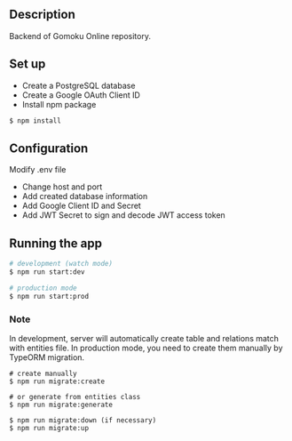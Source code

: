 ## Description

Backend of Gomoku Online repository.

## Set up

- Create a PostgreSQL database
- Create a Google OAuth Client ID
- Install npm package
```bash
$ npm install
```

## Configuration

Modify .env file
- Change host and port
- Add created database information
- Add Google Client ID and Secret
- Add JWT Secret to sign and decode JWT access token

## Running the app

```bash
# development (watch mode)
$ npm run start:dev

# production mode
$ npm run start:prod
```

### Note
In development, server will automatically create table and relations match with entities file. 
In production mode, you need to create them manually by TypeORM migration.
``` 
# create manually
$ npm run migrate:create

# or generate from entities class
$ npm run migrate:generate

$ npm run migrate:down (if necessary)
$ npm run migrate:up
```
